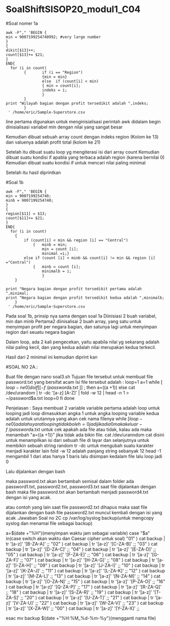 # SoalShiftSISOP20_modul1_C04

#Soal nomer 1a
```
awk -F"," 'BEGIN {
min = 9007199254740992; #very large number
}
{
dikit[$13]++;
count[$13]+= $21;
}
END{ 
  for (i in count)
        {       if (i == "Region")
                {min = min}
                else  if (count[i] < min)
                { min = count[i];
                indeks = i;
                }
        }
print "Wilayah bagian dengan profit tersedikit adalah ",indeks;
        }
 ' /home/eric/Sample-Superstore.csv
```
line pertama digunakan untuk menginisialisasi perintah awk
didalam begin dinisialisasi variabel min dengan nilai yang sangat besar

Kemudian dibuat sebuah array count dengan indeks region (Kolom ke 13) dan valuenya adalah profit total (kolom ke 21)

Setelah itu dibuat suatu loop yg mengiterasi isi dari array count
Kemudian dibuat suatu kondisi if apabla yang terbaca adalah region (karena bernilai 0)
Kemudian dibuat suatu kondisi if untuk mencari nilai paling minimal

Setelah itu hasil diprintkan


#Soal 1b
```
awk -F"," 'BEGIN {
min = 9007199254740; 
minb = 9007199254740;
}
{
region[$11] = $13;
count[$11]+= $21;
}
END{ 	
  for (i in count)
	{
		if (count[i] < min && region [i] == "Central")
			{	minb = min;
				min = count [i];
				minimal =i;}
		else if (count [i] < minb && count[i] != min && region [i] ="Central")
			{ 	minb = count [i];
				minimalb = i;
				}
	}

print "Negara bagian dengan profit tersedikit pertama adalah ",minimal;
print "Negara bagian dengan profit tersedikit kedua adalah ",minimalb;
	}
 ' /home/eric/Sample-Superstore.csv
```

Pada soal 1b, prinsip nya sama dengan soal 1a
Diinisiasi 2 buah variabel, min dan minb
Pertama2 diinisalisai 2 buah array, yang satu untuk menyimpan profit per negara bagian, dan satunya lagi untuk menyimpan region dari seuatu negara bagian

Dalam loop, ada 2 kali pengecekan, yaitu apabila nilai yg sekarang adalah nilai paling kecil, dan yang kedua adalah nilai merupakan kedua terkecil.

Hasil dari 2 minimal ini kemudian diprint kan

#SOAL NO 2A.:

Buat file dengan nano soal3.sh
Tujuan file tersebut untuk membuat file password.txt yang bersifat acam
Isi file tersebut adalah :
loop=1
a=1
while [ $loop -ne 0 ]
do
if [[ -f ~/password$a.txt ]] ; then
a=$(($a +1))
else
cat /dev/urandom | tr -dc '[a-z] [A-Z]' | fold -w 12 | head -n 1 > ~/password$a.txt
loop=0
fi
done

Penjelasan :
Saya membuat 2 variable
variable pertama adalah loop untuk looping jadi loop dimasukkan angka 1 untuk angka looping
variable kedua adalah untuk urutannya yang akan cek nama filenya
while [$loop -ne 0] adalah syarat looping tidak boleh = 0 jadi jika dia 0 maka keluar
-f ~/password$a.txt untuk cek apakah ada file atau tidak, kalau ada maka menambah 
"a=$(($a +1))"  jika tidak ada bikin file.
cat /dev/uranndom cat disini untuk menampilkan isi dari sebuah file di layar dan selanjutnya untuk membikin sebuah string random
tr -dc untuk mengubah suatu karakter menjadi karakter lain
fold -w 12 adalah panjang string sebanyak 12
head -1 mengambil 1 dari atas hanya 1 baris
lalu disimpan kedalam file 
lalu loop jadi 0

Lalu dijalankan dengan bash 

maka password.txt akan bertambah semisal dalam folder ada password1.txt, password2.txt, password3.txt saat file dijalankan dengan bash maka file password.txt akan bertambah menjadi password4.txt dengan isi yang acak.

atau contoh yang lain saat file password2.txt dihapus maka saat file dijalankan dengan bash file password2.txt muncul kembali dengan isi yang acak 
.Jawaban Soal no 2C
cp /var/log/syslog backup(untuk mengcopy syslog dan menamai file sebagai backup)

a=$(date +"%H")(menyimpan waktu jam sebagai variable)
case "$a" in(case switch akan waktu dan Caesar cipher untuk soal)
    "01" ) cat backup | tr '[a-z]' '[B-ZA-A]' ;; 
        "02" ) cat backup | tr '[a-z]' '[C-ZA-B]' ;; 
        "03" ) cat backup | tr '[a-z]' '[D-ZA-C]' ;; 
        "04" ) cat backup | tr '[a-z]' '[E-ZA-D]' ;; 
        "05" ) cat backup | tr '[a-z]' '[F-ZA-E]' ;; 
        "06" ) cat backup | tr '[a-z]' '[G-ZA-F]' ;; 
        "07" ) cat backup | tr '[a-z]' '[H-ZA-G]' ;; 
        "08" ) cat backup | tr '[a-z]' '[I-ZA-H]' ;;
        "09" ) cat backup | tr '[a-z]' '[J-ZA-I]' ;;
        "10" ) cat backup | tr '[a-z]' '[K-ZA-J]' ;; 
        "11" ) cat backup | tr '[a-z]' '[L-ZA-K]' ;; 
        "12" ) cat backup | tr '[a-z]' '[M-ZA-L]' ;; 
        "13" ) cat backup | tr '[a-z]' '[N-ZA-M]' ;; 
        "14" ) cat backup | tr '[a-z]' '[O-ZA-N]' ;; 
        "15" ) cat backup | tr '[a-z]' '[P-ZA-O]' ;; 
        "16" ) cat backup | tr '[a-z]' '[Q-ZA-P]' ;; 
        "17" ) cat backup | tr '[a-z]' '[R-ZA-Q]' ;; 
        "18" ) cat backup | tr '[a-z]' '[S-ZA-R]' ;; 
        "19" ) cat backup | tr '[a-z]' '[T-ZA-S]' ;; 
        "20" ) cat backup | tr '[a-z]' '[U-ZA-T]' ;; 
        "21" ) cat backup | tr '[a-z]' '[V-ZA-U]' ;; 
        "22" ) cat backup | tr '[a-z]' '[W-ZA-V]' ;; 
        "23" ) cat backup | tr '[a-z]' '[X-ZA-W]' ;; 
        "00" ) cat backup | tr '[a-z]' '[Y-ZA-X]' ;; 




esac
mv  backup  $(date +"%H:%M_%d-%m-%y")(mengganti nama file)
